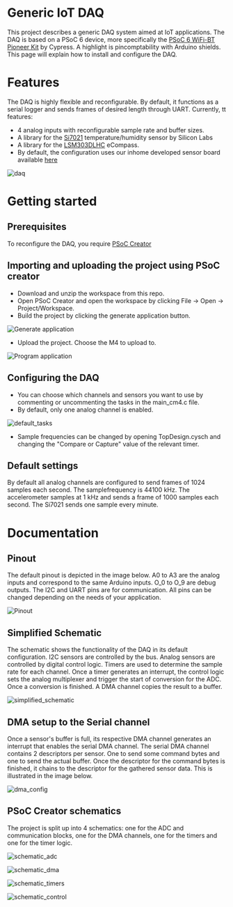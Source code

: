 # Generic IoT DAQ

This project describes a generic DAQ system aimed at IoT applications. The DAQ is based on a PSoC 6 device, more specifically the [PSoC 6 WiFi-BT Pioneer Kit](https://www.cypress.com/documentation/development-kitsboards/psoc-6-wifi-bt-pioneer-kit-cy8ckit-062-wifi-bt) by Cypress. A highlight is pincomptability with Arduino shields. This page will explain how to install and configure the DAQ.

# Features
The DAQ is highly flexible and reconfigurable. By default, it functions as a serial logger and sends frames of desired length through UART. Currently, tt features:
* 4 analog inputs with reconfigurable sample rate and buffer sizes.
* A library for the [Si7021](https://www.silabs.com/documents/public/data-sheets/Si7021-A20.pdf) temperature/humidity sensor by Silicon Labs
* A library for the [LSM303DLHC](https://www.st.com/resource/en/datasheet/lsm303dlhc.pdf) eCompass.
* By default, the configuration uses our inhome developed sensor board available [here](https://github.com/DRAMCO/Sensors_commissioning_mega_PCB)

![daq](/Images/daq.png)

# Getting started
## Prerequisites
To reconfigure the DAQ, you require [PSoC Creator](https://www.cypress.com/products/psoc-creator-integrated-design-environment-ide)
## Importing and uploading the project using PSoC creator
* Download and unzip the workspace from this repo.
* Open PSoC Creator and open the workspace by clicking File -> Open -> Project/Workspace. 
* Build the project by clicking the generate application button.

![Generate application](/Images/generate_application.png)

* Upload the project. Choose the M4 to upload to.

![Program application](/Images/program.png)

## Configuring the DAQ 
* You can choose which channels and sensors you want to use by commenting or uncommenting the tasks in the main_cm4.c file.
* By default, only one analog channel is enabled.

![default_tasks](/Images/default_tasks.png)

* Sample frequencies can be changed by opening TopDesign.cysch and changing the "Compare or Capture" value of the relevant timer.

## Default settings
By default all analog channels are configured to send frames of 1024 samples each second. The samplefrequency is 44100 kHz. The accelerometer samples at 1 kHz and sends a frame of 1000 samples each second. The Si7021 sends one sample every minute.

# Documentation

## Pinout
The default pinout is depicted in the image below. A0 to A3 are the analog inputs and correspond to the same Arduino inputs. O_0 to O_9 are debug outputs. The I2C and UART pins are for communication. All pins can be changed depending on the needs of your application. 

![Pinout](/Images/pinout.png)

## Simplified Schematic

The schematic shows the functionality of the DAQ in its default configuration. I2C sensors are controlled by the bus. Analog sensors are controlled by digital control logic. Timers are used to determine the sample rate for each channel. Once a timer generates an interrupt, the control logic sets the analog multiplexer and trigger the start of conversion for the ADC. Once a conversion is finished. A DMA channel copies the result to a buffer.

![simplified_schematic](/Images/simplified_schematic.png)

## DMA setup to the Serial channel

Once a sensor's buffer is full, its respective DMA channel generates an interrupt that enables the serial DMA channel. The serial DMA channel contains 2 descriptors per sensor. One to send some command bytes and one to send the actual buffer. Once the descriptor for the command bytes is finished, it chains to the descriptor for the gathered sensor data. This is illustrated in the image below.

![dma_config](/Images/dma_config.png)

## PSoC Creator schematics
The project is split up into 4 schematics: one for the ADC and communication blocks, one for the DMA channels, one for the timers and one for the timer logic.

![schematic_adc](/Images/schematic_adc.png)

![schematic_dma](/Images/schematic_dma.png)

![schematic_timers](/Images/schematic_timers.png)

![schematic_control](/Images/schematic_control_timers.png)





